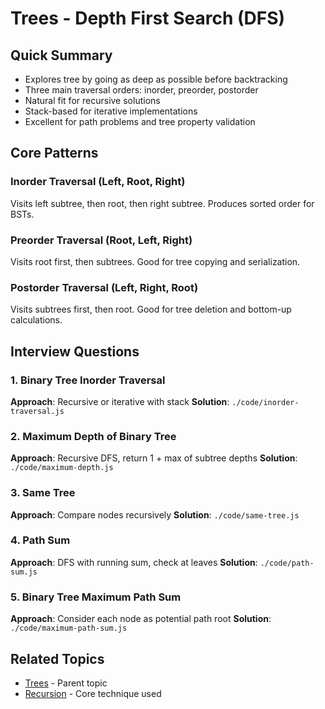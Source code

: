 # Trees - Depth First Search (DFS)

## Quick Summary
- Explores tree by going as deep as possible before backtracking
- Three main traversal orders: inorder, preorder, postorder
- Natural fit for recursive solutions
- Stack-based for iterative implementations
- Excellent for path problems and tree property validation

## Core Patterns

### Inorder Traversal (Left, Root, Right)
Visits left subtree, then root, then right subtree. Produces sorted order for BSTs.

### Preorder Traversal (Root, Left, Right)  
Visits root first, then subtrees. Good for tree copying and serialization.

### Postorder Traversal (Left, Right, Root)
Visits subtrees first, then root. Good for tree deletion and bottom-up calculations.

## Interview Questions

### 1. Binary Tree Inorder Traversal
**Approach**: Recursive or iterative with stack
**Solution**: `./code/inorder-traversal.js`

### 2. Maximum Depth of Binary Tree
**Approach**: Recursive DFS, return 1 + max of subtree depths
**Solution**: `./code/maximum-depth.js`

### 3. Same Tree
**Approach**: Compare nodes recursively
**Solution**: `./code/same-tree.js`

### 4. Path Sum
**Approach**: DFS with running sum, check at leaves
**Solution**: `./code/path-sum.js`

### 5. Binary Tree Maximum Path Sum
**Approach**: Consider each node as potential path root
**Solution**: `./code/maximum-path-sum.js`

## Related Topics
- [Trees](../README.md) - Parent topic
- [Recursion](../../recursion/README.md) - Core technique used